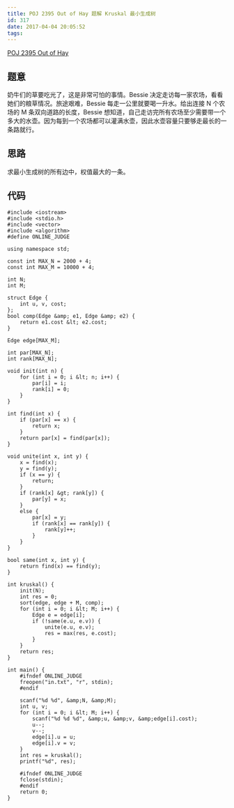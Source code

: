 ```yaml
---
title: POJ 2395 Out of Hay 题解 Kruskal 最小生成树
id: 317
date: 2017-04-04 20:05:52
tags:
---
```


[POJ 2395 Out of Hay](http://poj.org/problem?id=2395)

## 题意

奶牛们的草要吃光了，这是非常可怕的事情。Bessie 决定走访每一家农场，看看她们的粮草情况。旅途艰难，Bessie 每走一公里就要喝一升水。给出连接 N 个农场的 M 条双向道路的长度，Bessie 想知道，自己走访完所有农场至少需要带一个多大的水壶。因为每到一个农场都可以灌满水壶，因此水壶容量只要够走最长的一条路就行。

## 思路

求最小生成树的所有边中，权值最大的一条。


<!-- more -->
## 代码
```
#include <iostream>
#include <stdio.h>
#include <vector>
#include <algorithm>
#define ONLINE_JUDGE

using namespace std;

const int MAX_N = 2000 + 4;
const int MAX_M = 10000 + 4;

int N;
int M;

struct Edge {
    int u, v, cost;
};
bool comp(Edge &amp; e1, Edge &amp; e2) {
    return e1.cost &lt; e2.cost;
}

Edge edge[MAX_M];

int par[MAX_N];
int rank[MAX_N];

void init(int n) {
    for (int i = 0; i &lt; n; i++) {
        par[i] = i;
        rank[i] = 0;
    }
}

int find(int x) {
    if (par[x] == x) {
        return x;
    }
    return par[x] = find(par[x]);
}

void unite(int x, int y) {
    x = find(x);
    y = find(y);
    if (x == y) {
        return;
    }
    if (rank[x] &gt; rank[y]) {
        par[y] = x;
    } 
    else {
        par[x] = y;
        if (rank[x] == rank[y]) {
            rank[y]++;
        }
    }
}

bool same(int x, int y) {
    return find(x) == find(y);
}

int kruskal() {
    init(N);
    int res = 0;
    sort(edge, edge + M, comp);
    for (int i = 0; i &lt; M; i++) {
        Edge e = edge[i];
        if (!same(e.u, e.v)) {
            unite(e.u, e.v);
            res = max(res, e.cost);
        }
    }
    return res;
}

int main() { 
    #ifndef ONLINE_JUDGE
    freopen("in.txt", "r", stdin);
    #endif

    scanf("%d %d", &amp;N, &amp;M);
    int u, v;
    for (int i = 0; i &lt; M; i++) {        
        scanf("%d %d %d", &amp;u, &amp;v, &amp;edge[i].cost);
        u--;
        v--;
        edge[i].u = u;
        edge[i].v = v;
    }
    int res = kruskal();
    printf("%d", res);

    #ifndef ONLINE_JUDGE
    fclose(stdin);
    #endif
    return 0;
}
```


&nbsp;